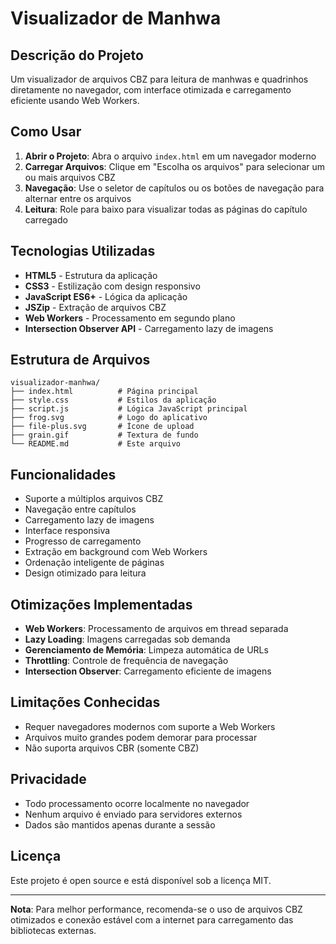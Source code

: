 # Visualizador de Manhwa

## Descrição do Projeto
Um visualizador de arquivos CBZ para leitura de manhwas e quadrinhos diretamente no navegador, com interface otimizada e carregamento eficiente usando Web Workers.

## Como Usar

1. **Abrir o Projeto**: Abra o arquivo `index.html` em um navegador moderno
2. **Carregar Arquivos**: Clique em "Escolha os arquivos" para selecionar um ou mais arquivos CBZ
3. **Navegação**: Use o seletor de capítulos ou os botões de navegação para alternar entre os arquivos
4. **Leitura**: Role para baixo para visualizar todas as páginas do capítulo carregado

## Tecnologias Utilizadas

- **HTML5** - Estrutura da aplicação
- **CSS3** - Estilização com design responsivo
- **JavaScript ES6+** - Lógica da aplicação
- **JSZip** - Extração de arquivos CBZ
- **Web Workers** - Processamento em segundo plano
- **Intersection Observer API** - Carregamento lazy de imagens

## Estrutura de Arquivos

```
visualizador-manhwa/
├── index.html          # Página principal
├── style.css           # Estilos da aplicação
├── script.js           # Lógica JavaScript principal
├── frog.svg            # Logo do aplicativo
├── file-plus.svg       # Ícone de upload
├── grain.gif           # Textura de fundo
└── README.md           # Este arquivo
```

## Funcionalidades

- Suporte a múltiplos arquivos CBZ
- Navegação entre capítulos
- Carregamento lazy de imagens
- Interface responsiva
- Progresso de carregamento
- Extração em background com Web Workers
- Ordenação inteligente de páginas
- Design otimizado para leitura

## Otimizações Implementadas
- **Web Workers**: Processamento de arquivos em thread separada
- **Lazy Loading**: Imagens carregadas sob demanda
- **Gerenciamento de Memória**: Limpeza automática de URLs
- **Throttling**: Controle de frequência de navegação
- **Intersection Observer**: Carregamento eficiente de imagens


## Limitações Conhecidas
- Requer navegadores modernos com suporte a Web Workers
- Arquivos muito grandes podem demorar para processar
- Não suporta arquivos CBR (somente CBZ)

## Privacidade
- Todo processamento ocorre localmente no navegador
- Nenhum arquivo é enviado para servidores externos
- Dados são mantidos apenas durante a sessão

## Licença
Este projeto é open source e está disponível sob a licença MIT.

---

**Nota**: Para melhor performance, recomenda-se o uso de arquivos CBZ otimizados e conexão estável com a internet para carregamento das bibliotecas externas.